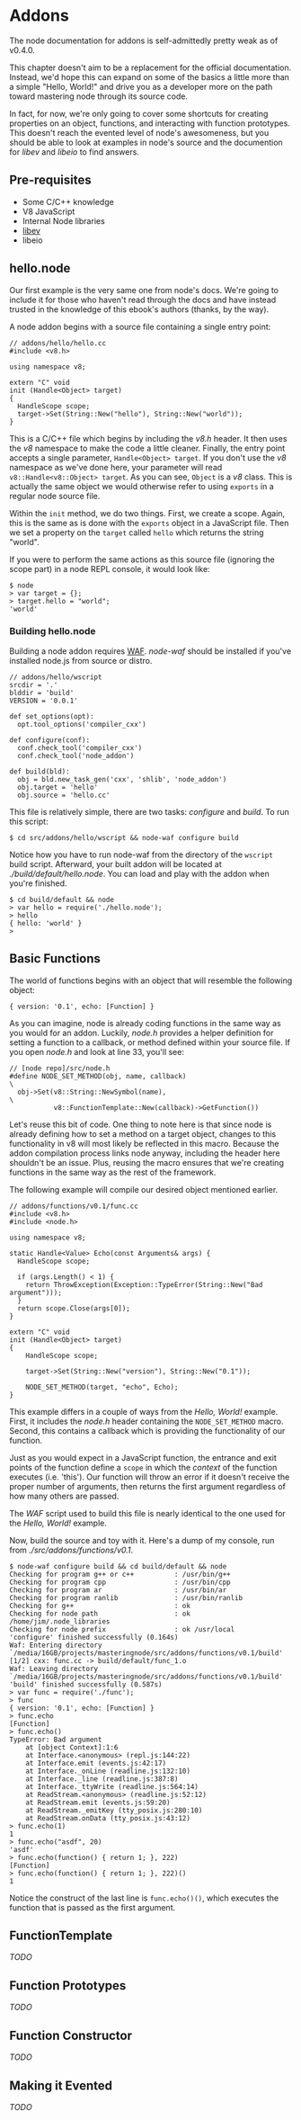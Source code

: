 # Addons

The node documentation for addons is self-admittedly pretty weak as of v0.4.0.

This chapter doesn't aim to be a replacement for the official documentation.  Instead, we'd hope this can expand on some of the basics a little more than a simple "Hello, World!" and drive you as a developer more on the path toward mastering node through its source code.

In fact, for now, we're only going to cover some shortcuts for creating properties on an object, functions, and interacting with function prototypes.  This doesn't reach the evented level of node's awesomeness, but you should be able to look at examples in node's source and the documention for _libev_ and _libeio_ to find answers.

## Pre-requisites

* Some C/C++ knowledge
* V8 JavaScript
* Internal Node libraries
* [libev](http://cvs.schmorp.de/libev/ev.html)
* libeio

## hello.node

Our first example is the very same one from node's docs.  We're going to include it for those who haven't read through the docs and have instead trusted in the knowledge of this ebook's authors (thanks, by the way).

A node addon begins with a source file containing a single entry point: 

    // addons/hello/hello.cc
    #include <v8.h>

    using namespace v8;

    extern "C" void
    init (Handle<Object> target)
    {
      HandleScope scope;
      target->Set(String::New("hello"), String::New("world"));
    }

This is a C/C++ file which begins by including the _v8.h_ header.  It then uses the _v8_ namespace to make the code a little cleaner. Finally, the entry point accepts a single parameter, `Handle<Object> target`.  If you don't use the _v8_ namespace as we've done here, your parameter will read `v8::Handle<v8::Object> target`.  As you can see, `Object` is a _v8_ class.  This is actually the same object we would otherwise refer to using `exports` in a regular node source file.

Within the `init` method, we do two things.  First, we create a scope.  Again, this is the same as is done with the `exports` object in a JavaScript file.  Then we set a property on the `target` called `hello` which returns the string "world".

If you were to perform the same actions as this source file (ignoring the scope part) in a node REPL console, it would look like:

    $ node
    > var target = {};
    > target.hello = "world";
    'world'

### Building hello.node

Building a node addon requires [WAF](http://code.google.com/p/waf).  _node-waf_  should be installed if you've installed node.js from source or distro. 

    // addons/hello/wscript
    srcdir = '.'
    blddir = 'build'
    VERSION = '0.0.1'

    def set_options(opt):
      opt.tool_options('compiler_cxx')

    def configure(conf):
      conf.check_tool('compiler_cxx')
      conf.check_tool('node_addon')

    def build(bld):
      obj = bld.new_task_gen('cxx', 'shlib', 'node_addon')
      obj.target = 'hello'
      obj.source = 'hello.cc'
      
This file is relatively simple, there are two tasks: _configure_ and _build_.  To run this script:

    $ cd src/addons/hello/wscript && node-waf configure build
    
Notice how you have to run node-waf from the directory of the `wscript` build script. Afterward, your built addon will be located at _./build/default/hello.node_.  You can load and play with the addon when you're finished.

    $ cd build/default && node
    > var hello = require('./hello.node');
    > hello
    { hello: 'world' }
    > 
    
## Basic Functions

The world of functions begins with an object that will resemble the following object:

    { version: '0.1', echo: [Function] }
    
As you can imagine, node is already coding functions in the same way as you would for an addon.  Luckily, _node.h_ provides a helper definition for setting a function to a callback, or method defined within your source file.  If you open _node.h_ and look at line 33, you'll see:

    // [node repo]/src/node.h
    #define NODE_SET_METHOD(obj, name, callback)                              \
      obj->Set(v8::String::NewSymbol(name),                                   \
               v8::FunctionTemplate::New(callback)->GetFunction())

Let's reuse this bit of code.  One thing to note here is that since node is already defining how to set a method on a target object, changes to this functionality in v8 will most likely be reflected in this macro.  Because the addon compilation process links node anyway, including the header here shouldn't be an issue.  Plus, reusing the macro ensures that we're creating functions in the same way as the rest of the framework.

The following example will compile our desired object mentioned earlier.

    // addons/functions/v0.1/func.cc
    #include <v8.h>
    #include <node.h>

    using namespace v8;  

    static Handle<Value> Echo(const Arguments& args) {
      HandleScope scope;

      if (args.Length() < 1) {
        return ThrowException(Exception::TypeError(String::New("Bad argument")));
      }
      return scope.Close(args[0]);
    }

    extern "C" void
    init (Handle<Object> target)
    {
        HandleScope scope;
        
        target->Set(String::New("version"), String::New("0.1"));
        
        NODE_SET_METHOD(target, "echo", Echo);
    }

This example differs in a couple of ways from the _Hello, World!_ example.  First, it includes the _node.h_ header containing the `NODE_SET_METHOD` macro.  Second, this contains a callback which is providing the functionality of our function.
 
Just as you would expect in a JavaScript function, the entrance and exit points of the function define a `scope` in which the _context_ of the function executes (i.e. 'this').  Our function will throw an error if it doesn't receive the proper number of arguments, then returns the first argument regardless of how many others are passed.

The _WAF_ script used to build this file is nearly identical to the one used for the _Hello, World!_ example.  

Now, build the source and toy with it.  Here's a dump of my console, run from _./src/addons/functions/v0.1_. 

    $ node-waf configure build && cd build/default && node
    Checking for program g++ or c++          : /usr/bin/g++ 
    Checking for program cpp                 : /usr/bin/cpp 
    Checking for program ar                  : /usr/bin/ar 
    Checking for program ranlib              : /usr/bin/ranlib 
    Checking for g++                         : ok  
    Checking for node path                   : ok /home/jim/.node_libraries 
    Checking for node prefix                 : ok /usr/local 
    'configure' finished successfully (0.164s)
    Waf: Entering directory `/media/16GB/projects/masteringnode/src/addons/functions/v0.1/build'
    [1/2] cxx: func.cc -> build/default/func_1.o
    Waf: Leaving directory `/media/16GB/projects/masteringnode/src/addons/functions/v0.1/build'
    'build' finished successfully (0.587s)
    > var func = require('./func');
    > func
    { version: '0.1', echo: [Function] }
    > func.echo
    [Function]
    > func.echo()
    TypeError: Bad argument
        at [object Context]:1:6
        at Interface.<anonymous> (repl.js:144:22)
        at Interface.emit (events.js:42:17)
        at Interface._onLine (readline.js:132:10)
        at Interface._line (readline.js:387:8)
        at Interface._ttyWrite (readline.js:564:14)
        at ReadStream.<anonymous> (readline.js:52:12)
        at ReadStream.emit (events.js:59:20)
        at ReadStream._emitKey (tty_posix.js:280:10)
        at ReadStream.onData (tty_posix.js:43:12)
    > func.echo(1)
    1
    > func.echo("asdf", 20)
    'asdf'
    > func.echo(function() { return 1; }, 222)
    [Function]
    > func.echo(function() { return 1; }, 222)()
    1
    
Notice the construct of the last line is `func.echo()()`, which executes the function that is passed as the first argument.

## FunctionTemplate

_TODO_

## Function Prototypes

_TODO_

## Function Constructor

_TODO_

## Making it Evented

_TODO_


